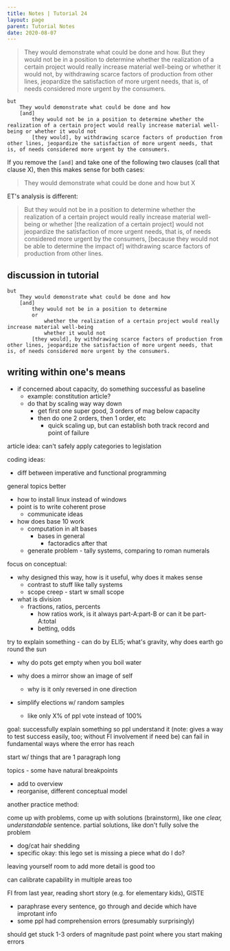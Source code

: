 ```yaml
---
title: Notes | Tutorial 24
layout: page
parent: Tutorial Notes
date: 2020-08-07
---
```


> They would demonstrate what could be done and how. But they would not be in a position to determine whether the realization of a certain project would really increase material well-being or whether it would not, by withdrawing scarce factors of production from other lines, jeopardize the satisfaction of more urgent needs, that is, of needs considered more urgent by the consumers.

```
but
    They would demonstrate what could be done and how
    [and]
        they would not be in a position to determine whether the realization of a certain project would really increase material well-being or whether it would not
        [they would], by withdrawing scarce factors of production from other lines, jeopardize the satisfaction of more urgent needs, that is, of needs considered more urgent by the consumers.
```

If you remove the `[and]` and take one of the following two clauses (call that clause X), then this makes sense for both cases:

> They would demonstrate what could be done and how but X

ET's analysis is different:

> But they would not be in a position to determine whether the realization of a certain project would really increase material well-being or whether [the realization of a certain project] would not jeopardize the satisfaction of more urgent needs, that is, of needs considered more urgent by the consumers, [because they would not be able to determine the impact of] withdrawing scarce factors of production from other lines.

## discussion in tutorial

```
but
    They would demonstrate what could be done and how
    [and]
        they would not be in a position to determine 
        or
            whether the realization of a certain project would really increase material well-being
            whether it would not
        [they would], by withdrawing scarce factors of production from other lines, jeopardize the satisfaction of more urgent needs, that is, of needs considered more urgent by the consumers.
```

## writing within one's means

- if concerned about capacity, do something successful as baseline
  - example: constitution article?
  - do that by scaling way way down
    - get first one super good, 3 orders of mag below capacity
    - then do one 2 orders, then 1 order, etc
      - quick scaling up, but can establish both track record and point of failure

article idea: can't safely apply categories to legislation

coding ideas:

- diff between imperative and functional programming

general topics better

- how to install linux instead of windows
- point is to write coherent prose
  - communicate ideas
- how does base 10 work
  - computation in alt bases
    - bases in general
      - factoradics after that
  - generate problem - tally systems, comparing to roman numerals

focus on conceptual:

- why designed this way, how is it useful, why does it makes sense
  - contrast to stuff like tally systems
  - scope creep - start w small scope
- what is division
  - fractions, ratios, percents
    - how ratios work, is it always part-A:part-B or can it be part-A:total
    - betting, odds

try to explain something - can do by ELI5; what's gravity, why does earth go round the sun

- why do pots get empty when you boil water
- why does a mirror show an image of self
  - why is it only reversed in one direction

- simplify elections w/ random samples
  - like only X% of ppl vote instead of 100%

goal: successfully explain something so ppl understand it (note: gives a way to test success easily, too; without FI involvement if need be)
can fail in fundamental ways where the error has reach

start w/ things that are 1 paragraph long

topics - some have natural breakpoints

- add to overview
- reorganise, different conceptual model

another practice method:

come up with problems, come up with solutions (brainstorm), like one _clear, understandable_ sentence. partial solutions, like don't fully solve the problem

- dog/cat hair shedding
- specific okay: this lego set is missing a piece what do I do?

leaving yourself room to add more detail is good too

can calibrate capability in multiple areas too

FI from last year, reading short story (e.g. for elementary kids), GISTE

- paraphrase every sentence, go through and decide which have improtant info
- some ppl had comprehension errors (presumably surprisingly)

should get stuck 1-3 orders of magnitude past point where you start making errors
